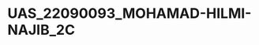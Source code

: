 # UAS_22090093_MOHAMAD-HILMI-NAJIB_2C
<?xml version="1.0" encoding="UTF-8"?> 
<module type="JAVA_MODULE" version="4"> 
  <component name="NewModuleRootManager" inherit-compiler-output="true"> 
    <exclude-output /> 
    <content url="file://$MODULE_DIR$"> 
      <sourceFolder url="file://$MODULE_DIR$/src" isTestSource="false" /> 
    </content> 
    <orderEntry type="inheritedJdk" /> 
    <orderEntry type="sourceFolder" forTests="false" /> 
    <orderEntry type="library" name="json-20230227" level="project" /> 
  </component> 
</module>
